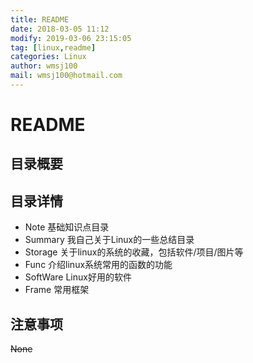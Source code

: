 ```yaml
---
title: README
date: 2018-03-05 11:12
modify: 2019-03-06 23:15:05	
tag: [linux,readme]
categories: Linux
author: wmsj100
mail: wmsj100@hotmail.com
---
```


# README

## 目录概要

## 目录详情
- Note 基础知识点目录
- Summary 我自己关于Linux的一些总结目录
- Storage 关于linux的系统的收藏，包括软件/项目/图片等
- Func 介绍linux系统常用的函数的功能
- SoftWare Linux好用的软件
- Frame 常用框架

## 注意事项
~~None~~
